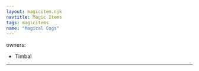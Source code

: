 ```yaml
---
layout: magicitem.njk
navtitle: Magic Items
tags: magicitems
name: "Magical Cogs"
---
```

owners:
  - Timbal
---
